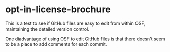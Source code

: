 # opt-in-license-brochure

This is a test to see if GitHub files are easy to edit from within OSF, maintaining the detailed version control.

One diadvantage of using OSF to edit GitHub files is that there doesn't seem to be a place to add comments for each commit.